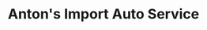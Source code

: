 ---
title: "Anton's Import Auto Service"
url: /grass-valley/antons-import-auto-service/
shop: car repair
---